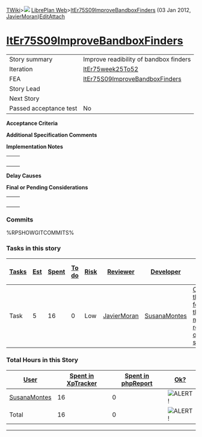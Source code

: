 [TWiki](/twiki/Main/WebHome)&gt;![](/twiki/TWiki/TWikiDocGraphics/web-bg-small.gif) [LibrePlan Web](/twiki/LibrePlan/WebHome)&gt;[ItEr75S09ImproveBandboxFinders](http://wiki.libreplan-enterprise.com/twiki/LibrePlan/ItEr75S09ImproveBandboxFinders "Topic revision: 3 (03 Jan 2012 - 13:16:56)") (03 Jan 2012, [JavierMoran](/twiki/Main/JavierMoran))[Edit](http://wiki.libreplan-enterprise.com/twiki/bin/edit/LibrePlan/ItEr75S09ImproveBandboxFinders?t=1520337921 "Edit this topic text")[Attach](/twiki/bin/attach/LibrePlan/ItEr75S09ImproveBandboxFinders "Attach an image or document to this topic")

 [ItEr75S09ImproveBandboxFinders](/twiki/LibrePlan/ItEr75S09ImproveBandboxFinders)
============================================================================================================================================



|                        |                                                                                            |
|------------------------|--------------------------------------------------------------------------------------------|
| Story summary          | Improve readibility of bandbox finders                                                     |
| Iteration              | [ItEr75week25To52](/twiki/LibrePlan/ItEr75week25To52)                             |
| FEA                    | [ItEr75S09ImproveBandboxFinders](/twiki/LibrePlan/ItEr75S09ImproveBandboxFinders) |
| Story Lead             |                                                                                            |
| Next Story             |                                                                                            |
| Passed acceptance test | No                                                                                         |

**Acceptance Criteria**

**Additional Specification Comments**

**Implementation Notes**

|     |     |
|-----|-----|
|     |     |

**Delay Causes**

**Final or Pending Considerations**

|     |     |
|-----|-----|
|     |     |

###  Commits

%RPSHOWGITCOMMITS%

###  Tasks in this story



| [Tasks](http://wiki.libreplan-enterprise.com/twiki/LibrePlan/ItEr75S09ImproveBandboxFinders?sortcol=0;table=2;up=0#sorted_table "Sort by this column") | [Est](http://wiki.libreplan-enterprise.com/twiki/LibrePlan/ItEr75S09ImproveBandboxFinders?sortcol=1;table=2;up=0#sorted_table "Sort by this column") | [Spent](http://wiki.libreplan-enterprise.com/twiki/LibrePlan/ItEr75S09ImproveBandboxFinders?sortcol=2;table=2;up=0#sorted_table "Sort by this column") | [To do](http://wiki.libreplan-enterprise.com/twiki/LibrePlan/ItEr75S09ImproveBandboxFinders?sortcol=3;table=2;up=0#sorted_table "Sort by this column") | [Risk](http://wiki.libreplan-enterprise.com/twiki/LibrePlan/ItEr75S09ImproveBandboxFinders?sortcol=4;table=2;up=0#sorted_table "Sort by this column") | [Reviewer](http://wiki.libreplan-enterprise.com/twiki/LibrePlan/ItEr75S09ImproveBandboxFinders?sortcol=5;table=2;up=0#sorted_table "Sort by this column") | [Developer](http://wiki.libreplan-enterprise.com/twiki/LibrePlan/ItEr75S09ImproveBandboxFinders?sortcol=6;table=2;up=0#sorted_table "Sort by this column") | [Task Name](http://wiki.libreplan-enterprise.com/twiki/LibrePlan/ItEr75S09ImproveBandboxFinders?sortcol=7;table=2;up=0#sorted_table "Sort by this column") | [Start Date](http://wiki.libreplan-enterprise.com/twiki/LibrePlan/ItEr75S09ImproveBandboxFinders?sortcol=8;table=2;up=0#sorted_table "Sort by this column") | [Est End Date](http://wiki.libreplan-enterprise.com/twiki/LibrePlan/ItEr75S09ImproveBandboxFinders?sortcol=9;table=2;up=0#sorted_table "Sort by this column") | [End Date](http://wiki.libreplan-enterprise.com/twiki/LibrePlan/ItEr75S09ImproveBandboxFinders?sortcol=10;table=2;up=0#sorted_table "Sort by this column") |
|-----------------------------------------------------------------------------------------------------------------------------------------------------------------|---------------------------------------------------------------------------------------------------------------------------------------------------------------|-----------------------------------------------------------------------------------------------------------------------------------------------------------------|-----------------------------------------------------------------------------------------------------------------------------------------------------------------|----------------------------------------------------------------------------------------------------------------------------------------------------------------|--------------------------------------------------------------------------------------------------------------------------------------------------------------------|---------------------------------------------------------------------------------------------------------------------------------------------------------------------|---------------------------------------------------------------------------------------------------------------------------------------------------------------------|----------------------------------------------------------------------------------------------------------------------------------------------------------------------|------------------------------------------------------------------------------------------------------------------------------------------------------------------------|---------------------------------------------------------------------------------------------------------------------------------------------------------------------|
| Task                                                                                                                                                            | 5                                                                                                                                                             | 16                                                                                                                                                              | 0                                                                                                                                                               | Low                                                                                                                                                            | [JavierMoran](/twiki/Main/JavierMoran)                                                                                                                    | [SusanaMontes](/twiki/Main/SusanaMontes)                                                                                                                   | [Change the format of the matching results of a search](/twiki/LibrePlan/AnA08S11ImproveBandboxFinders#TasK1)                                              |                                                                                                                                                                      |                                                                                                                                                                        |                                                                                                                                                                     |

###  Total Hours in this Story

| [User](http://wiki.libreplan-enterprise.com/twiki/LibrePlan/ItEr75S09ImproveBandboxFinders?sortcol=0;table=3;up=0#sorted_table "Sort by this column") | [Spent in XpTracker](http://wiki.libreplan-enterprise.com/twiki/LibrePlan/ItEr75S09ImproveBandboxFinders?sortcol=1;table=3;up=0#sorted_table "Sort by this column") | [Spent in phpReport](http://wiki.libreplan-enterprise.com/twiki/LibrePlan/ItEr75S09ImproveBandboxFinders?sortcol=2;table=3;up=0#sorted_table "Sort by this column") | [Ok?](http://wiki.libreplan-enterprise.com/twiki/LibrePlan/ItEr75S09ImproveBandboxFinders?sortcol=3;table=3;up=0#sorted_table "Sort by this column") |
|----------------------------------------------------------------------------------------------------------------------------------------------------------------|------------------------------------------------------------------------------------------------------------------------------------------------------------------------------|------------------------------------------------------------------------------------------------------------------------------------------------------------------------------|---------------------------------------------------------------------------------------------------------------------------------------------------------------|
| [SusanaMontes](/twiki/Main/SusanaMontes)                                                                                                              | 16                                                                                                                                                                           | 0                                                                                                                                                                            | ![ALERT!](/twiki/TWiki/TWikiDocGraphics/warning.gif "ALERT!")                                                                                             |
| Total                                                                                                                                                          | 16                                                                                                                                                                           | 0                                                                                                                                                                            | ![ALERT!](/twiki/TWiki/TWikiDocGraphics/warning.gif "ALERT!")                                                                                             |

------------------------------------------------------------------------

